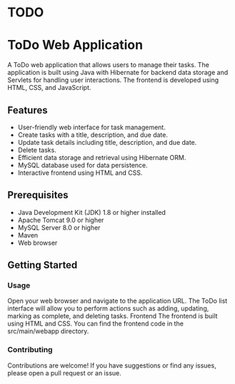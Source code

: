 # TODO

# ToDo Web Application

A ToDo web application that allows users to manage their tasks. The application is built using Java with Hibernate for backend data storage and Servlets for handling user interactions. The frontend is developed using HTML, CSS, and JavaScript.

## Features

- User-friendly web interface for task management.
- Create tasks with a title, description, and due date.
- Update task details including title, description, and due date.
- Delete tasks.
- Efficient data storage and retrieval using Hibernate ORM.
- MySQL database used for data persistence.
- Interactive frontend using HTML and CSS.

## Prerequisites

- Java Development Kit (JDK) 1.8 or higher installed
- Apache Tomcat 9.0 or higher
- MySQL Server 8.0 or higher
- Maven
- Web browser

## Getting Started

### Usage

Open your web browser and navigate to the application URL.
The ToDo list interface will allow you to perform actions such as adding, updating, marking as complete, and deleting tasks.
Frontend
The frontend is built using HTML and CSS. You can find the frontend code in the src/main/webapp directory.

### Contributing
Contributions are welcome! If you have suggestions or find any issues, please open a pull request or an issue.







